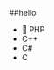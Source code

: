 ##‎hello‎          
-  🐘 PHP          
-  C++                         
-  C#                                    
-  C                                              